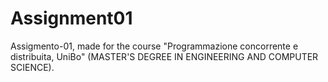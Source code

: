 # Assignment01 
Assigmento-01, made for the course "Programmazione concorrente e distribuita, UniBo" (MASTER'S DEGREE IN ENGINEERING AND COMPUTER SCIENCE).
